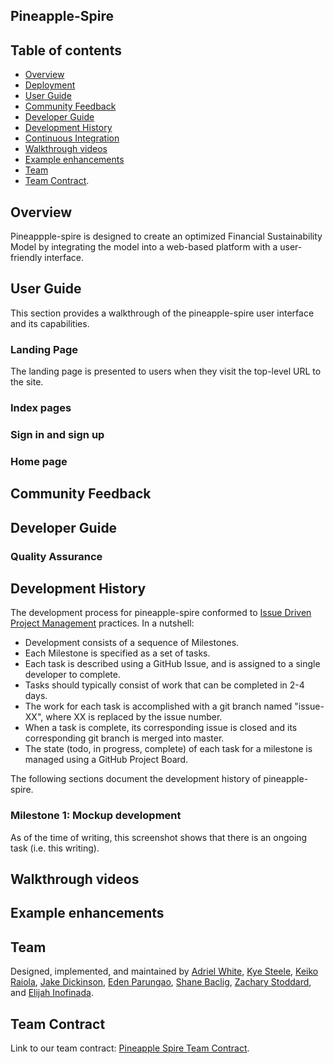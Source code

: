 ## Pineapple-Spire

## Table of contents

* [Overview](#overview)
* [Deployment](#deployment)
* [User Guide](#user-guide)
* [Community Feedback](#community-feedback)
* [Developer Guide](#developer-guide)
* [Development History](#development-history)
* [Continuous Integration](#continuous-integration)
* [Walkthrough videos](#walkthrough-videos)
* [Example enhancements](#example-enhancements)
* [Team](#team)
* [Team Contract](#team-contract).

## Overview

Pineappple-spire is designed to create an optimized Financial Sustainability Model by integrating the model into a web-based platform with a user-friendly interface.

## User Guide

This section provides a walkthrough of the pineapple-spire user interface and its capabilities.

### Landing Page

The landing page is presented to users when they visit the top-level URL to the site.

### Index pages

### Sign in and sign up

### Home page

## Community Feedback

## Developer Guide

### Quality Assurance

## Development History

The development process for pineapple-spire conformed to [Issue Driven Project Management](https://courses.ics.hawaii.edu/ics414s25/modules/project-management/) practices. In a nutshell:

* Development consists of a sequence of Milestones.
* Each Milestone is specified as a set of tasks.
* Each task is described using a GitHub Issue, and is assigned to a single developer to complete.
* Tasks should typically consist of work that can be completed in 2-4 days.
* The work for each task is accomplished with a git branch named "issue-XX", where XX is replaced by the issue number.
* When a task is complete, its corresponding issue is closed and its corresponding git branch is merged into master.
* The state (todo, in progress, complete) of each task for a milestone is managed using a GitHub Project Board.

The following sections document the development history of pineapple-spire.

### Milestone 1: Mockup development

As of the time of writing, this screenshot shows that there is an ongoing task (i.e. this writing).

## Walkthrough videos

## Example enhancements

## Team

Designed, implemented, and maintained by [Adriel White](https://adrielwhite.github.io/), [Kye Steele](https://kyesteele.github.io/),
[Keiko Raiola](https://keikotr.github.io/), [Jake Dickinson](https://jaked332.github.io/), [Eden Parungao](https://edenkp.github.io/), [Shane Baclig](https://uhm-shaneb.github.io/), [Zachary Stoddard](https://hcazzz.github.io/), and [Elijah Inofinada](https://eino808.github.io/). 

## Team Contract

Link to our team contract: [Pineapple Spire Team Contract](https://docs.google.com/document/d/1FcM9N-iCkzPbdlifyuLXAwvtmEhThMv8Lw95GmEuUC8/edit?usp=sharing).
